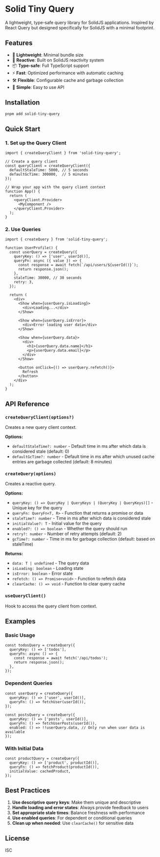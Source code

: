 # Solid Tiny Query

A lightweight, type-safe query library for SolidJS applications. Inspired by React Query but designed specifically for SolidJS with a minimal footprint.

## Features

- 🚀 **Lightweight**: Minimal bundle size
- 🔄 **Reactive**: Built on SolidJS reactivity system
- 📦 **Type-safe**: Full TypeScript support
- ⚡ **Fast**: Optimized performance with automatic caching
- 🛠️ **Flexible**: Configurable cache and garbage collection
- 🎯 **Simple**: Easy to use API

## Installation

```bash
pnpm add solid-tiny-query
```

## Quick Start

### 1. Set up the Query Client

```tsx
import { createQueryClient } from 'solid-tiny-query';

// Create a query client
const queryClient = createQueryClient({
  defaultStaleTime: 5000, // 5 seconds
  defaultGcTime: 300000,  // 5 minutes
});

// Wrap your app with the query client context
function App() {
  return (
    <queryClient.Provider>
      <MyComponent />
    </queryClient.Provider>
  );
}
```

### 2. Use Queries

```tsx
import { createQuery } from 'solid-tiny-query';

function UserProfile() {
  const userQuery = createQuery({
    queryKey: () => ['user', userId()],
    queryFn: async ({ value }) => {
      const response = await fetch(`/api/users/${userId()}`);
      return response.json();
    },
    staleTime: 30000, // 30 seconds
    retry: 3,
  });

  return (
    <div>
      <Show when={userQuery.isLoading}>
        <div>Loading...</div>
      </Show>
      
      <Show when={userQuery.isError}>
        <div>Error loading user data</div>
      </Show>
      
      <Show when={userQuery.data}>
        <div>
          <h1>{userQuery.data.name}</h1>
          <p>{userQuery.data.email}</p>
        </div>
      </Show>
      
      <button onClick={() => userQuery.refetch()}>
        Refresh
      </button>
    </div>
  );
}
```

## API Reference

### `createQueryClient(options?)`

Creates a new query client context.

**Options:**
- `defaultStaleTime?: number` - Default time in ms after which data is considered stale (default: 0)
- `defaultGcTime?: number` - Default time in ms after which unused cache entries are garbage collected (default: 8 minutes)

### `createQuery(options)`

Creates a reactive query.

**Options:**
- `queryKey: () => QueryKey | QueryKeys | (QueryKey | QueryKeys)[]` - Unique key for the query
- `queryFn: QueryFn<T, R>` - Function that returns a promise or data
- `staleTime?: number` - Time in ms after which data is considered stale
- `initialValue?: T` - Initial value for the query
- `enabled?: () => boolean` - Whether the query should run
- `retry?: number` - Number of retry attempts (default: 2)
- `gcTime?: number` - Time in ms for garbage collection (default: based on staleTime)

**Returns:**
- `data: T | undefined` - The query data
- `isLoading: boolean` - Loading state
- `isError: boolean` - Error state
- `refetch: () => Promise<void>` - Function to refetch data
- `clearCache: () => void` - Function to clear query cache

### `useQueryClient()`

Hook to access the query client from context.

## Examples

### Basic Usage

```tsx
const todosQuery = createQuery({
  queryKey: () => ['todos'],
  queryFn: async () => {
    const response = await fetch('/api/todos');
    return response.json();
  },
});
```

### Dependent Queries

```tsx
const userQuery = createQuery({
  queryKey: () => ['user', userId()],
  queryFn: () => fetchUser(userId()),
});

const postsQuery = createQuery({
  queryKey: () => ['posts', userId()],
  queryFn: () => fetchUserPosts(userId()),
  enabled: () => !!userQuery.data, // Only run when user data is available
});
```

### With Initial Data

```tsx
const productQuery = createQuery({
  queryKey: () => ['product', productId()],
  queryFn: () => fetchProduct(productId()),
  initialValue: cachedProduct,
});
```

## Best Practices

1. **Use descriptive query keys**: Make them unique and descriptive
2. **Handle loading and error states**: Always provide feedback to users
3. **Set appropriate stale times**: Balance freshness with performance
4. **Use enabled queries**: For dependent or conditional queries
5. **Clean up when needed**: Use `clearCache()` for sensitive data

## License

ISC
